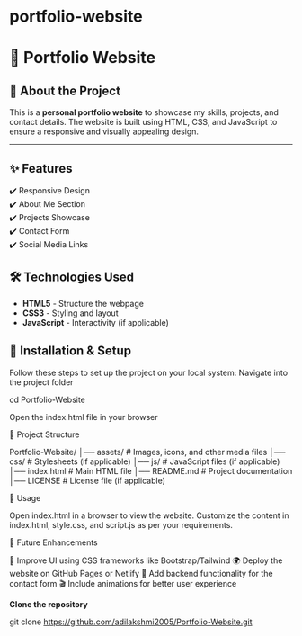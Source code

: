 # portfolio-website

# 📌 Portfolio Website

## 📍 About the Project
This is a **personal portfolio website** to showcase my skills, projects, and contact details. The website is built using HTML, CSS, and JavaScript to ensure a responsive and visually appealing design.

---

## ✨ Features
✔️ Responsive Design  
✔️ About Me Section  
✔️ Projects Showcase  
✔️ Contact Form  
✔️ Social Media Links  

## 🛠️ Technologies Used
- **HTML5** - Structure the webpage  
- **CSS3** - Styling and layout  
- **JavaScript** - Interactivity (if applicable)  

## 🚀 Installation & Setup
Follow these steps to set up the project on your local system:
Navigate into the project folder

cd Portfolio-Website

Open the index.html file in your browser

📁 Project Structure

Portfolio-Website/
│── assets/              # Images, icons, and other media files
│── css/                 # Stylesheets (if applicable)
│── js/                  # JavaScript files (if applicable)
│── index.html           # Main HTML file
│── README.md            # Project documentation
│── LICENSE              # License file (if applicable)

🎯 Usage

Open index.html in a browser to view the website.
Customize the content in index.html, style.css, and script.js as per your requirements.

🚀 Future Enhancements

🎨 Improve UI using CSS frameworks like Bootstrap/Tailwind
🌍 Deploy the website on GitHub Pages or Netlify
📧 Add backend functionality for the contact form
🎬 Include animations for better user experience

   **Clone the repository**
   
   git clone https://github.com/adilakshmi2005/Portfolio-Website.git



